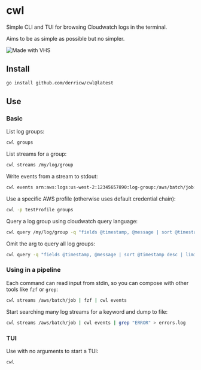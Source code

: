 # cwl

Simple CLI and TUI for browsing Cloudwatch logs in the terminal.

Aims to be as simple as possible but no simpler.

![Made with VHS](https://vhs.charm.sh/vhs-88s4i0E7gteUVOXfY4oi3.gif)

## Install

```bash
go install github.com/derricw/cwl@latest
```

## Use

### Basic

List log groups:
```bash
cwl groups
```

List streams for a group:
```bash
cwl streams /my/log/group
```

Write events from a stream to stdout:
```bash
cwl events arn:aws:logs:us-west-2:12345657890:log-group:/aws/batch/job:log-stream:my_batch_job_12345
```
Use a specific AWS profile (otherwise uses default credential chain):
```bash
cwl -p testProfile groups
```

Query a log group using cloudwatch query language:
```bash
cwl query /my/log/group -q "fields @timestamp, @message | sort @timestamp desc | limit 5"
```

Omit the arg to query all log groups:
```bash
cwl query -q "fields @timestamp, @message | sort @timestamp desc | limit 5"
```

### Using in a pipeline

Each command can read input from stdin, so you can compose with other tools like `fzf` or `grep`:
```bash
cwl streams /aws/batch/job | fzf | cwl events
```

Start searching many log streams for a keyword and dump to file:
```bash
cwl streams /aws/batch/job | cwl events | grep "ERROR" > errors.log
```

### TUI

Use with no arguments to start a TUI:
```bash
cwl
```
